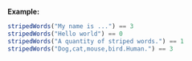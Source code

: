 **Example:**

```javascript
stripedWords("My name is ...") == 3
stripedWords("Hello world") == 0
stripedWords("A quantity of striped words.") == 1
stripedWords("Dog,cat,mouse,bird.Human.") == 3
```
